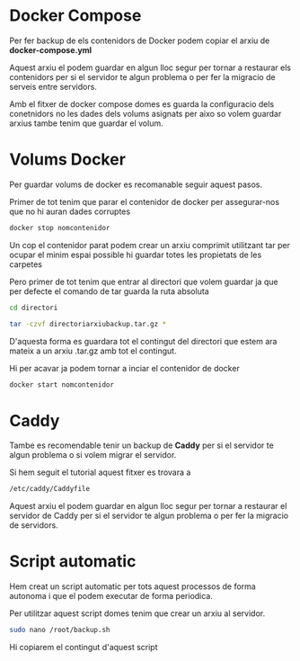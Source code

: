 # Docker Compose
Per fer backup de els contenidors de Docker podem copiar el arxiu de **docker-compose.yml**

Aquest arxiu el podem guardar en algun lloc segur per tornar a restaurar els contenidors per si el servidor te algun problema o per fer la migracio de serveis entre servidors.

Amb el fitxer de docker compose domes es guarda la configuracio dels conetnidors no les dades dels volums asignats per aixo so volem guardar arxius tambe tenim que guardar el volum.

# Volums Docker
Per guardar volums de docker es recomanable seguir aquest pasos.

Primer de tot tenim que parar el contenidor de docker per assegurar-nos que no hi auran dades corruptes

```bash
docker stop nomcontenidor
```

Un cop el contenidor parat podem crear un arxiu comprimit utilitzant tar per ocupar el minim espai possible hi guardar totes les propietats de les carpetes 

Pero primer de tot tenim que entrar al directori que volem guardar ja que per defecte el comando de tar guarda la ruta absoluta

```bash
cd directori
```

```bash
tar -czvf directoriarxiubackup.tar.gz *
```

D'aquesta forma es guardara tot el contingut del directori que estem ara mateix a un arxiu .tar.gz amb tot el contingut.

Hi per acavar ja podem tornar a inciar el contenidor de docker
```bash
docker start nomcontenidor
```

# Caddy
Tambe es recomendable tenir un backup de **Caddy** per si el servidor te algun problema o si volem migrar el servidor.

Si hem seguit el tutorial aquest fitxer es trovara a
```bash
/etc/caddy/Caddyfile
```

Aquest arxiu el podem guardar en algun lloc segur per tornar a restaurar el servidor de Caddy per si el servidor te algun problema o per fer la migracio de servidors.

# Script automatic
Hem creat un script automatic per tots aquest processos de forma autonoma i que el podem executar de forma periodica.

Per utilitzar aquest script domes tenim que crear un arxiu al servidor.
```bash
sudo nano /root/backup.sh
```
Hi copiarem el contingut d'aquest script